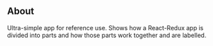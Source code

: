 ## About

Ultra-simple app for reference use. Shows how a React-Redux app is divided into parts and how those parts work together and are labelled.

